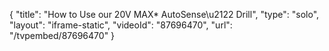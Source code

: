 {
    "title": "How to Use our 20V MAX* AutoSense\u2122 Drill",
    "type": "solo",
    "layout": "iframe-static",
    "videoId": "87696470",
    "url": "\/tvpembed\/87696470"
}